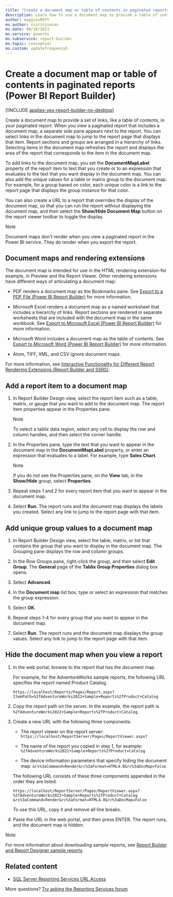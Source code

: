 ```yaml
---
title: "Create a document map or table of contents in paginated reports"
description: Learn how to use a document map to provide a table of contents or a set of navigational links to report items in a rendered paginated report in Power BI Report Builder.
author: maggiesMSFT
ms.author: nisrinivasan
ms.date: 09/18/2023
ms.service: powerbi
ms.subservice: report-builder
ms.topic: conceptual
ms.custom: updatefrequency5
---
```


# Create a document map or table of contents in paginated reports (Power BI Report Builder)

[!INCLUDE [applies-yes-report-builder-no-desktop](../includes/applies-yes-report-builder-no-desktop.md)] 

Create a document map to provide a set of links, like a table of contents, in your paginated report. When you view a paginated report that includes a document map, a separate side pane appears next to the report. You can select links in the document map to jump to the report page that displays that item. Report sections and groups are arranged in a hierarchy of links. Selecting items in the document map refreshes the report and displays the area of the report that corresponds to the item in the document map.  
  
 To add links to the document map, you set the **DocumentMapLabel** property of the report item to text that you create or to an expression that evaluates to the text that you want display in the document map. You can also add the unique values for a table or matrix group to the document map. For example, for a group based on color, each unique color is a link to the report page that displays the group instance for that color.  
  
 You can also create a URL to a report that overrides the display of the document map, so that you can run the report without displaying the document map, and then select the **Show/Hide Document Map** button on the report viewer toolbar to toggle the display.  

> [!NOTE]  
> Document maps don't render when you view a paginated report in the Power BI service. They do render when you export the report.
  
##  <a name="DocMapRenderExtensions"></a> Document maps and rendering extensions

 The document map is intended for use in the HTML rendering extension-for example, in Preview and the Report Viewer. Other rendering extensions have different ways of articulating a document map:  
  
- PDF renders a document map as the Bookmarks pane. See [Export to a PDF File (Power BI Report Builder)](report-builder/export-pdf-file-report-builder.md) for more information.
  
- Microsoft Excel renders a document map as a named worksheet that includes a hierarchy of links. Report sections are rendered in separate worksheets that are included with the document map in the same workbook. See [Export to Microsoft Excel (Power BI Report Builder)](report-builder/export-microsoft-excel-report-builder.md) for more information.
  
- Microsoft Word includes a document map as the table of contents. See [Export to Microsoft Word (Power BI Report Builder)](report-builder/export-microsoft-word-report-builder.md) for more information.
  
- Atom, TIFF, XML, and CSV ignore document maps.  
  
 For more information, see [Interactive Functionality for Different Report Rendering Extensions (Report Builder and SSRS)](/sql/reporting-services/report-builder/interactive-functionality-different-report-rendering-extensions).  
  
##  <a name="AddRptItemToMap"></a> Add a report item to a document map  
  
1. In Report Builder Design view, select the report item such as a table, matrix, or gauge that you want to add to the document map. The report item properties appear in the Properties pane.  
  
    > [!NOTE]  
    >  To select a tablix data region, select any cell to display the row and column handles, and then select the corner handle.  
  
1. In the Properties pane, type the text that you want to appear in the document map in the **DocumentMapLabel** property, or enter an expression that evaluates to a label. For example, type **Sales Chart**.  
  
    > [!NOTE]  
    >  If you do not see the Properties pane, on the **View** tab, in the **Show/Hide** group, select **Properties**.  
  
1. Repeat steps 1 and 2 for every report item that you want to appear in the document map.  
  
1. Select **Run**. The report runs and the document map displays the labels you created. Select any link to jump to the report page with that item.  

  
##  <a name="AddUniqueValuesToMap"></a> Add unique group values to a document map  
  
1. In Report Builder Design view, select the table, matrix, or list that contains the group that you want to display in the document map. The Grouping pane displays the row and column groups.  
  
1. In the Row Groups pane, right-click the group, and then select **Edit Group**. The **General** page of the **Tablix Group Properties** dialog box opens.  
  
1. Select **Advanced**.  
  
1. In the **Document map** list box, type or select an expression that matches the group expression.  
  
1. Select **OK**.
  
1. Repeat steps 1-4 for every group that you want to appear in the document map.  
  
1. Select **Run**. The report runs and the document map displays the group values. Select any link to jump to the report page with that item.  
  
##  <a name="HideMapWhenViewRpt"></a> Hide the document map when you view a report  
  
1. In the web portal, browse to the report that has the document map.  
  
     For example, for the AdventureWorks sample reports, the following URL specifies the report named Product Catalog.  
  
    ```
    https://localhost/Reports/Pages/Report.aspx?ItemPath=%2fAdventureWorks2022+Sample+Reports%2fProduct+Catalog  
    ```  
  
1. Copy the report path on the server. In the example, the report path is `%2fAdventureWorks2022+Sample+Reports%2fProduct+Catalog`.  
  
1. Create a new URL with the following three components:  
  
    - The report viewer on the report server: `https://localhost/ReportServer/Pages/ReportViewer.aspx?`  
  
    - The name of the report you copied in step 1, for example: `%2fAdventureWorks2022+Sample+Reports%2fProduct+Catalog`  
  
    - The device information parameters that specify hiding the document map: `&rs%3aCommand=Render&rc%3aFormat=HTML4.0&rc%3aDocMap=False`  
  
     The following URL consists of these three components appended in the order they are listed.  
  
    ```
    https://localhost/ReportServer/Pages/ReportViewer.aspx?  
    %2fAdventureWorks2022+Sample+Reports%2fProduct+Catalog  
    &rs%3aCommand=Render&rc%3aFormat=HTML4.0&rc%3aDocMap=False  
    ```  
  
     To use this URL, copy it and remove all line breaks.  
  
1. Paste the URL in the web portal, and then press ENTER. The report runs, and the document map is hidden.  
  
> [!NOTE]  
> For more information about downloading sample reports, see [Report Builder and Report Designer sample reports](https://social.technet.microsoft.com/wiki/contents/articles/1093.reporting-services-samples-on-codeplex-sql-server-reporting-services-ssrs.aspx).

## Related content

- [SQL Server Reporting Services URL Access](/sql/reporting-services/url-access-ssrs)

More questions? [Try asking the Reporting Services forum](/answers/search.html?c=&f=&includeChildren=&q=ssrs+OR+reporting+services&redirect=search%2fsearch&sort=relevance&type=question+OR+idea+OR+kbentry+OR+answer+OR+topic+OR+user)

